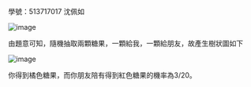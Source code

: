 學號：513717017 沈佩如

![image](https://github.com/user-attachments/assets/d27cef4f-06dc-4d0e-819f-8f28a2a4a7fd)

由題意可知，隨機抽取兩顆糖果，一顆給我，一顆給朋友，故產生樹狀圖如下

![image](https://github.com/user-attachments/assets/64b976b0-53a6-49a2-b02c-ff70085e7869)

你得到橘色糖果，而你朋友陪有得到紅色糖果的機率為3/20。
